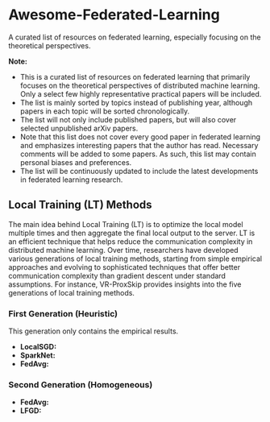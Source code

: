 # Awesome-Federated-Learning
A curated list of resources on federated learning, especially focusing on the theoretical perspectives. 

**Note:**          
- This is a curated list of resources on federated learning that primarily focuses on the theoretical perspectives of distributed machine learning. Only a select few highly representative practical papers will be included.
- The list is mainly sorted by topics instead of publishing year, although papers in each topic will be sorted chronologically.
- The list will not only include published papers, but will also cover selected unpublished arXiv papers.
- Note that this list does not cover every good paper in federated learning and emphasizes interesting papers that the author has read. Necessary comments will be added to some papers. As such, this list may contain personal biases and preferences.
- The list will be continuously updated to include the latest developments in federated learning research.

## Local Training (LT) Methods
The main idea behind Local Training (LT) is to optimize the local model multiple times and then aggregate the final local output to the server. LT is an efficient technique that helps reduce the communication complexity in distributed machine learning. Over time, researchers have developed various generations of local training methods, starting from simple empirical approaches and evolving to sophisticated techniques that offer better communication complexity than gradient descent under standard assumptions. For instance, VR-ProxSkip provides insights into the five generations of local training methods. 

### First Generation (Heuristic)
This generation only contains the empirical results. 

- **LocalSGD:**
- **SparkNet:**
- **FedAvg:**

### Second Generation (Homogeneous)
- **FedAvg:**
- **LFGD:**

